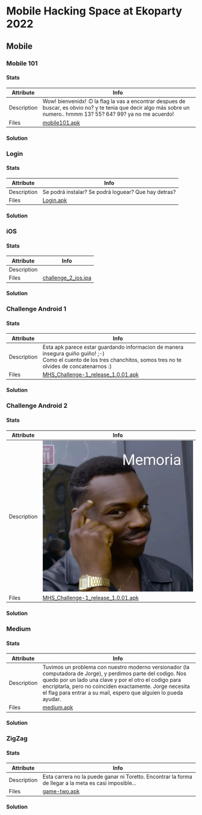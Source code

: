 # Mobile Hacking Space at Ekoparty 2022

## Mobile

### Mobile 101

#### Stats

| Attribute | Info |
|---|---|
| Description | Wow! bienvenidx! :D la flag la vas a encontrar despues de buscar, es obvio no? y te tenia que decir algo más sobre un numero.. hmmm 13? 55? 64? 99? ya no me acuerdo! |
| Files | [mobile101.apk](files/mobile_mobile_101_mobile101.apk) |

#### Solution

### Login

#### Stats

| Attribute | Info |
|---|---|
| Description | Se podrá instalar? Se podrá loguear? Que hay detras? |
| Files | [Login.apk](files/mobile_login_login.apk) |

#### Solution

### iOS

#### Stats

| Attribute | Info |
|---|---|
| Description |  |
| Files | [challenge_2_ios.ipa](files/mobile_ios_challenge_2_ios.ipa) |

#### Solution

### Challenge Android 1

#### Stats

| Attribute | Info |
|---|---|
| Description | Esta apk parece estar guardando informacion de manera insegura guiño guiño! ;-) <br> Como el cuento de los tres chanchitos, somos tres no te olvides de concatenarnos :) |
| Files | [MHS_Challenge-1_release_1.0.01.apk](files/mobile_challenge_android_1_mhs_challenge_1_release_1.0.01.apk) |

#### Solution

### Challenge Android 2

#### Stats

| Attribute | Info |
|---|---|
| Description | ![Descripción de reto](files/mobile_challenge_android_2_description.jpeg) |
| Files | [MHS_Challenge-1_release_1.0.01.apk](files/mobile_challenge_android_1_mhs_challenge_1_release_1.0.01.apk) |

#### Solution

### Medium

#### Stats

| Attribute | Info |
|---|---|
| Description | Tuvimos un problema con nuestro moderno versionador (la computadora de Jorge), y perdimos parte del codigo. Nos quedo por un lado una clave y por el otro el codigo para encriptarla, pero no coinciden exactamente. Jorge necesita el flag para entrar a su mail, espero que alguien lo pueda ayudar. |
| Files | [medium.apk](files/mobile_medium_medium.apk) |

#### Solution

### ZigZag

#### Stats

| Attribute | Info |
|---|---|
| Description | Esta carrera no la puede ganar ni Toretto. Encontrar la forma de llegar a la meta es casi imposible... |
| Files | [game-two.apk](files/mobile_zigzag_game_two.apk) |

#### Solution